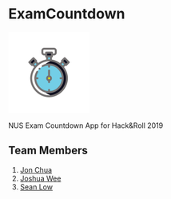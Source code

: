 # ExamCountdown
![Exam Countdown App Logo](app/src/main/res/mipmap-hdpi/ic_launcher_foreground.png)

NUS Exam Countdown App for Hack&amp;Roll 2019

## Team Members
1. [Jon Chua](https://github.com/jon-chua)
1. [Joshua Wee](https://github.com/jwee97)
1. [Sean Low](https://github.com/seanlowjk)
